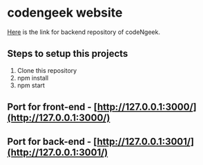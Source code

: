 # codengeek website
[Here](https://github.com/karan320/codengeek-backend) is the link for backend repository of codeNgeek.

## Steps to setup this projects <br />
1. Clone this repository<br />
2. npm install<br />
3. npm start

## Port for front-end - [http://127.0.0.1:3000/](http://127.0.0.1:3000/)

## Port for back-end - [http://127.0.0.1:3001/](http://127.0.0.1:3001/)

